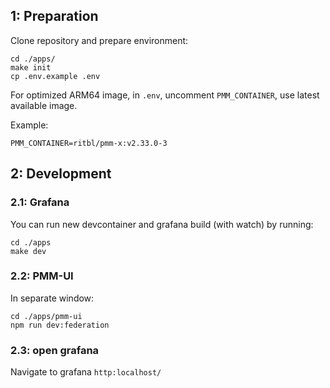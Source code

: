 ## 1: Preparation

Clone repository and prepare environment:

```shell
cd ./apps/
make init
cp .env.example .env
```

For optimized ARM64 image, in `.env`, uncomment `PMM_CONTAINER`, use latest available image.

Example:

```dotenv
PMM_CONTAINER=ritbl/pmm-x:v2.33.0-3
```

## 2: Development

### 2.1: Grafana

You can run new devcontainer and grafana build (with watch) by running:

```shell
cd ./apps
make dev
```

### 2.2: PMM-UI

In separate window:

```shell
cd ./apps/pmm-ui
npm run dev:federation
```

### 2.3: open grafana

Navigate to grafana `http:localhost/`

